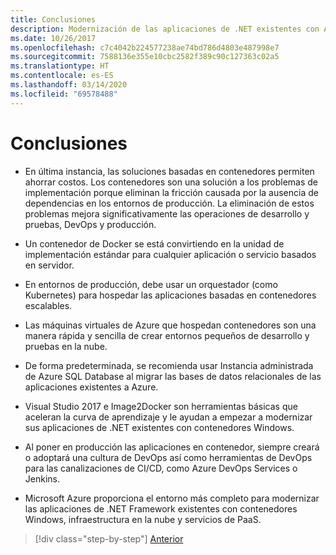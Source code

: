 ```yaml
---
title: Conclusiones
description: Modernización de las aplicaciones de .NET existentes con Azure Cloud y contenedores Windows | Conclusiones
ms.date: 10/26/2017
ms.openlocfilehash: c7c4042b224577238ae74bd786d4803e487998e7
ms.sourcegitcommit: 7588136e355e10cbc2582f389c90c127363c02a5
ms.translationtype: HT
ms.contentlocale: es-ES
ms.lasthandoff: 03/14/2020
ms.locfileid: "69578488"
---
```

# <a name="conclusions"></a>Conclusiones

- En última instancia, las soluciones basadas en contenedores permiten ahorrar costos. Los contenedores son una solución a los problemas de implementación porque eliminan la fricción causada por la ausencia de dependencias en los entornos de producción. La eliminación de estos problemas mejora significativamente las operaciones de desarrollo y pruebas, DevOps y producción.

- Un contenedor de Docker se está convirtiendo en la unidad de implementación estándar para cualquier aplicación o servicio basados en servidor.

- En entornos de producción, debe usar un orquestador (como Kubernetes) para hospedar las aplicaciones basadas en contenedores escalables.

- Las máquinas virtuales de Azure que hospedan contenedores son una manera rápida y sencilla de crear entornos pequeños de desarrollo y pruebas en la nube.

- De forma predeterminada, se recomienda usar Instancia administrada de Azure SQL Database al migrar las bases de datos relacionales de las aplicaciones existentes a Azure.

- Visual Studio 2017 e Image2Docker son herramientas básicas que aceleran la curva de aprendizaje y le ayudan a empezar a modernizar sus aplicaciones de .NET existentes con contenedores Windows.

- Al poner en producción las aplicaciones en contenedor, siempre creará o adoptará una cultura de DevOps así como herramientas de DevOps para las canalizaciones de CI/CD, como Azure DevOps Services o Jenkins.

- Microsoft Azure proporciona el entorno más completo para modernizar las aplicaciones de .NET Framework existentes con contenedores Windows, infraestructura en la nube y servicios de PaaS.

>[!div class="step-by-step"]
>[Anterior](walkthroughs-technical-get-started-overview.md)
